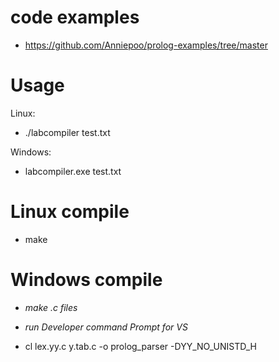 # code examples
  - https://github.com/Anniepoo/prolog-examples/tree/master

# Usage

Linux:
- ./labcompiler test.txt

Windows:
- labcompiler.exe test.txt

# Linux compile

- make

# Windows compile
- *make .c files*

- *run Developer command Prompt for VS*

- cl lex.yy.c y.tab.c -o prolog_parser -DYY_NO_UNISTD_H

